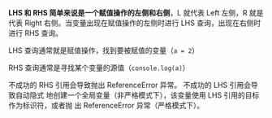 **LHS 和 RHS 简单来说是一个赋值操作的左侧和右侧**，L 就代表 Left 左侧，R 就是代表 Right 右侧。当变量出现在赋值操作的左侧时进行 LHS 查询，出现在右侧时进行 RHS 查询。

LHS 查询通常就是赋值操作，找到要被赋值的变量（`a = 2`）

RHS 查询通常是寻找某个变量的源值（`console.log(a)`）


不成功的 RHS 引用会导致抛出 ReferenceError 异常。
不成功的 LHS 引用会导致自动隐式 地创建一个全局变量（非严格模式下），该变量使用 LHS 引用的目标作为标识符，或者抛 出 ReferenceError 异常（严格模式下）。